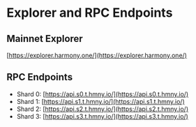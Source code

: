 # Explorer and RPC Endpoints

## Mainnet Explorer

[https://explorer.harmony.one/](https://explorer.harmony.one/)

## RPC Endpoints

* Shard 0: [https://api.s0.t.hmny.io/](https://api.s0.t.hmny.io/)
* Shard 1: [https://api.s1.t.hmny.io/](https://api.s1.t.hmny.io/)
* Shard 2: [https://api.s2.t.hmny.io/](https://api.s2.t.hmny.io/)
* Shard 3: [https://api.s3.t.hmny.io/](https://api.s3.t.hmny.io/)

